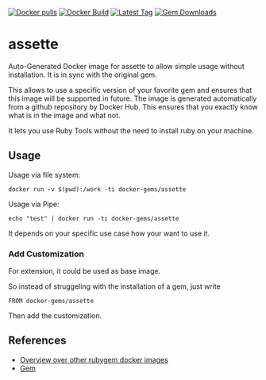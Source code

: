 [![Docker pulls](https://img.shields.io/docker/pulls/rubygem/assette.svg)](https://hub.docker.com/r/rubygem/assette/)
[![Docker Build](https://img.shields.io/docker/automated/rubygem/assette.svg)](https://hub.docker.com/r/rubygem/assette/)
[![Latest Tag](https://img.shields.io/github/tag/docker-rubygem/assette.svg)](https://hub.docker.com/r/rubygem/assette/)
[![Gem Downloads](https://img.shields.io/gem/dt/assette.svg)](https://rubygems.org/gems/assette/)
# assette

Auto-Generated Docker image for assette to allow simple usage without installation.
It is in sync with the original gem.

This allows to use a specific version of your favorite gem and ensures that this image will be supported in future.
The image is generated automatically from a github repository by Docker Hub.
This ensures that you exactly know what is in the image and what not.

It lets you use Ruby Tools without the need to install ruby on your machine.

## Usage

Usage via file system:

`docker run -v $(pwd):/work -ti docker-gems/assette`

Usage via Pipe:

`echo "test" | docker run -ti docker-gems/assette`

It depends on your specific use case how your want to use it.

### Add Customization

For extension, it could be used as base image.

So instead of struggeling with the installation of a gem, just write

`FROM docker-gems/assette`

Then add the customization.

## References

 - [Overview over other rubygem docker images](https://github.com/thinkbot/docker-rubygem)
 - [Gem](https://rubygems.org/gems/assette/)
